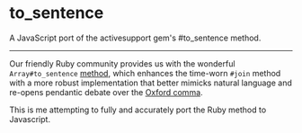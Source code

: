 # to_sentence
A JavaScript port of the activesupport gem's #to_sentence method.

---

Our friendly Ruby community provides us with the wonderful `Array#to_sentence` [method](http://www.rubydoc.info/gems/activesupport/Array#to_sentence-instance_method), which enhances the time-worn `#join` method with a more robust implementation that better mimicks natural language and re-opens pendantic debate over the [Oxford comma](https://thewritelife.com/is-the-oxford-comma-necessary/).

This is me attempting to fully and accurately port the Ruby method to Javascript.
